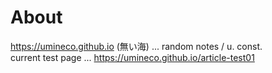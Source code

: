 # About
<https://umineco.github.io> (無い海) ... random notes / u. const.  
current test page ... https://umineco.github.io/article-test01
